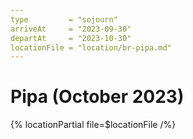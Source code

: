 ```yaml
---
type         = "sojourn"
arriveAt     = "2023-09-30"
departAt     = "2023-10-30"
locationFile = "location/br-pipa.md"
---
```


# Pipa (October 2023)

{% locationPartial file=$locationFile /%} 
